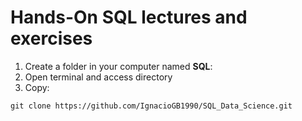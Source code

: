 # Hands-On SQL lectures and exercises


1. Create a folder in your computer named **SQL**:
2. Open terminal and access directory
3. Copy:
~~~
git clone https://github.com/IgnacioGB1990/SQL_Data_Science.git
~~~
